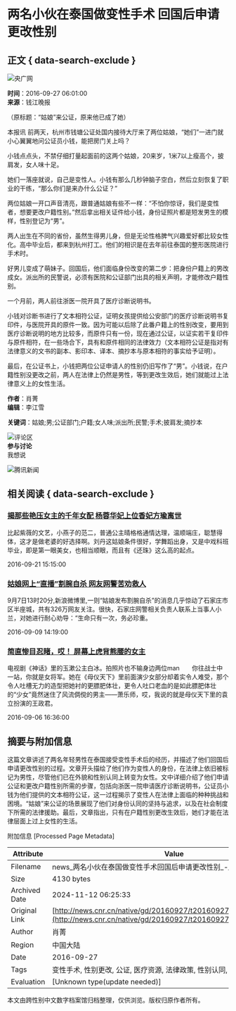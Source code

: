 # 两名小伙在泰国做变性手术 回国后申请更改性别

## 正文 { data-search-exclude }


![央广网](http://www.cnr.cn/images2015/cnrlogo.jpg)

**时间**：2016-09-27 06:01:00  
**来源**：钱江晚报  

（原标题：“姑娘”来公证，原来他已成了她）

本报讯 前两天，杭州市钱塘公证处国内接待大厅来了两位姑娘，“她们”一进门就小心翼翼地问公证员小钱，能把房门关上吗？

小钱点点头，不禁仔细打量起面前的这两个姑娘，20来岁，1米7以上瘦高个，披肩发，女人味十足。

她们一落座就说，自己是变性人。小钱有那么几秒钟脑子空白，然后立刻恢复了职业的干练，“那么你们是来办什么公证？”

两位姑娘一开口声音清亮，跟普通姑娘有些不一样：“不怕你惊讶，我们是变性者，想要更改户籍性别。”然后拿出相关证件给小钱，身份证照片都是短发男生的模样，性别登记为“男”。

两人出生在不同的省份，虽然生得男儿身，但是无论性格脾气兴趣爱好都比较女性化。高中毕业后，都来到杭州打工。他们的相识是在去年前往泰国的整形医院进行手术时。

好男儿变成了萌妹子。回国后，他们面临身份改变的第二步：把身份户籍上的男改成女。派出所的民警说，必须有医院和公证部门出具的相关声明，才能修改户籍性别。

一个月前，两人前往浙医一院开具了医疗诊断说明书。

小钱对诊断书进行了文本相符公证，证明女孩提供给公安部门的医疗诊断说明书复印件，与医院开具的原件一致。因为可能以后除了此番户籍上的性别改变，要用到医疗诊断说明的地方比较多，而原件只有一份，现在通过公证，以证实若干复印件与原件相符，在一些场合下，具有和原件相同的法律效力（文本相符公证是指对有法律意义的文书的副本、影印本、译本、摘抄本与原本相符的事实给予证明）。

最后，在公证书上，小钱把两位公证申请人的性别仍旧写作了“男”。小钱说，在户籍性别没更改之前，两人在法律上仍然是男性，等到更改生效后，她们就能过上法律意义上的女性生活。

**作者**：肖菁  
**编辑**：李江雪  

**关键词**：姑娘;男;公证部门;户籍;女人味;派出所;民警;手术;披肩发;摘抄本

![评论区](http://www.cnr.cn/images2015/images/slj.gif)  
**参与讨论**  
我想说  

![腾讯新闻](http://www.cnr.cn/images2015/images/qian.jpg)  

## 相关阅读 { data-search-exclude }

### [揭那些艳压女主的千年女配 杨蓉华妃上位香妃方瑜离世](http://www.cnr.cn/ent/tg/20160921/t20160921_523151543.shtml)

比起紫薇的文艺，小燕子的范二，普通公主晴格格通情达理，温顺端庄，聪慧得体，这才是做老婆的好选择啊。刘丹这姑娘条件很好，学舞蹈出身，又是中戏科班毕业，即是第一眼美女，也相当顺眼，而且有《还珠》这么高的起点。

2016-09-21 15:15:00

### [姑娘网上“直播”割腕自杀 网友网警苦劝救人](http://www.cnr.cn/newscenter/native/gd/20160909/t20160909_523125299.shtml)

9月7日13时20分,新浪微博里,一则“姑娘发布割腕自杀”的消息几乎惊动了石家庄市区半座城，共有326万网友关注。很快，石家庄网警相关负责人联系上当事人小兰，对她进行耐心劝导：“生命只有一次，务必珍重。

2016-09-09 14:19:00

### [简直惨目忍睹，哎！ 屏幕上虎背熊腰的女主](http://www.cnr.cn/ent/tg/20160906/t20160906_523117012.shtml)

电视剧《神话》里的玉漱公主白冰。拍照片也不输身边两位man　　你往战士中一站，你就是女将军。她在《母仪天下》里前面演少女部分却着实令人难受，那个令人吐槽无力的造型把她衬的更膘肥体壮，更令人吐口老血的是如此膘肥体壮的“少女”竟然迷住了风流倜傥的男主——萧乐师，哎，我说的就是母仪天下里的袁立扮演的王政君。

2016-09-06 16:36:00

## 摘要与附加信息

<!-- tcd_abstract -->
这篇文章讲述了两名年轻男性在泰国接受变性手术后的经历，并描述了他们回国后申请更改性别的过程。文章开头描绘了他们作为变性人的身份，在法律上依旧被标记为男性，尽管他们已在外貌和性别认同上转变为女性。文中详细介绍了他们申请公证和更改户籍性别所需的步骤，包括向浙医一院申请医疗诊断说明书，公证员小钱为他们提供的文本相符公证，这一过程揭示了变性人在法律上面临的种种挑战和困境。“姑娘”来公证的场景展现了他们对身份认同的坚持与追求，以及在社会制度下所需的法律援助。最后，文章指出，只有在户籍性别更改生效后，她们才能在法律层面上过上女性的生活。
<!-- tcd_abstract_end -->

附加信息 [Processed Page Metadata]

| Attribute       | Value                                  |
|-----------------|----------------------------------------|
| Filename        | news_两名小伙在泰国做变性手术回国后申请更改性别_-_央广网.md                             |
| Size            | 4130 bytes                           |
| Archived Date   | 2024-11-12 06:25:33                             |
| Original Link   | [http://news.cnr.cn/native/gd/20160927/t20160927_523162602.shtml](http://news.cnr.cn/native/gd/20160927/t20160927_523162602.shtml)                       |
| Author          | 肖菁                               |
| Region          | 中国大陆                               |
| Date            | 2016-09-27                                 |
| Tags            | 变性手术, 性别更改, 公证, 医疗资源, 法律政策, 性别认同, 跨性别者, 社会挑战                                 |
| Evaluation            | [Unknown type(update needed)]                                 |
<!-- tcd_table_end -->

本文由跨性别中文数字档案馆归档整理，仅供浏览。版权归原作者所有。
